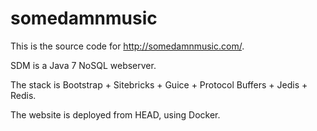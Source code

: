 somedamnmusic
=============

This is the source code for http://somedamnmusic.com/.

SDM is a Java 7 NoSQL webserver.

The stack is Bootstrap + Sitebricks + Guice + Protocol Buffers + Jedis + Redis.

The website is deployed from HEAD, using Docker.
